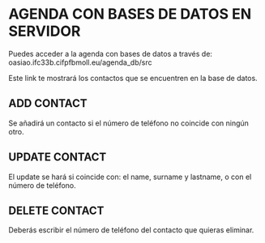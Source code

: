 # AGENDA CON BASES DE DATOS EN SERVIDOR
Puedes acceder a la agenda con bases de datos a través de:
oasiao.ifc33b.cifpfbmoll.eu/agenda_db/src

Este link te mostrará los contactos que se encuentren en 
la base de datos.

## ADD CONTACT
Se añadirá un contacto si el número de teléfono no coincide con ningún otro.

## UPDATE CONTACT
El update se hará si coincide con: el name, surname y lastname, 
o con el número de teléfono.

## DELETE CONTACT
Deberás escribir el número de teléfono del contacto que quieras eliminar.